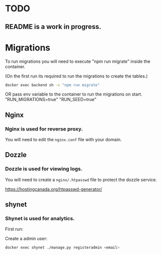 


# TODO
## README is a work in progress.


# Migrations

To run migrations you will need to execute "npm run migrate" inside the container.

(On the first run its required to run the migrations to create the tables.)
```bash
docker exec backend sh -c "npm run migrate"
```

OR pass env variable to the container to run the migrations on start.
"RUN_MIGRATIONS=true"
"RUN_SEED=true"

## Nginx

### Nginx is used for reverse proxy.

You will need to edit the ``nginx.conf`` file with your domain.

## Dozzle

### Dozzle is used for viewing logs.

You will need to create a ``nginx/.htpasswd`` file to protect the dozzle service.

https://hostingcanada.org/htpasswd-generator/


## shynet

### Shynet is used for analytics.

First run:

Create a admin user:

```bash
docker exec shynet ./manage.py registeradmin <email>
```